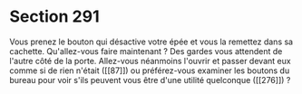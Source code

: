 # Section 291

Vous prenez le bouton qui désactive votre épée et vous la remettez dans sa cachette. Qu'allez-vous faire maintenant ? Des gardes vous attendent de l'autre côté de la porte. Allez-vous néanmoins l'ouvrir et passer devant eux comme si de rien n'était ([[87]]) ou préférez-vous examiner les boutons du bureau pour voir s'ils peuvent vous être d'une utilité quelconque ([[276]]) ?